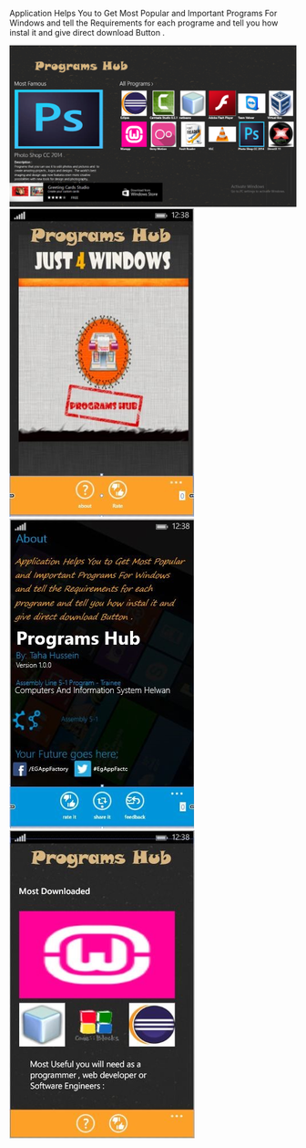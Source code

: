 Application Helps You to Get Most Popular and Important Programs For Windows and tell the Requirements for each programe and tell you how instal it and give direct download Button .

![alt text](https://github.com/taha7ussein007/Programs-Hub/blob/master/scrShots/1.png)
![alt text](https://github.com/taha7ussein007/Programs-Hub/blob/master/scrShots/2.jpg)
![alt text](https://github.com/taha7ussein007/Programs-Hub/blob/master/scrShots/3.jpg)
![alt text](https://github.com/taha7ussein007/Programs-Hub/blob/master/scrShots/4.jpg)
